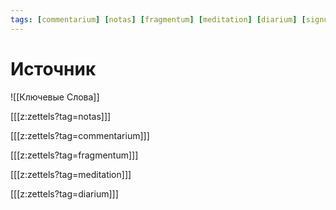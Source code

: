 ```yaml
---
tags: [commentarium] [notas] [fragmentum] [meditation] [diarium] [signum] [poetica] [verbum]
---
```


# Источник

![[Ключевые Слова]]

[[[z:zettels?tag=notas]]]

[[[z:zettels?tag=commentarium]]]

[[[z:zettels?tag=fragmentum]]]

[[[z:zettels?tag=meditation]]]

[[[z:zettels?tag=diarium]]]

